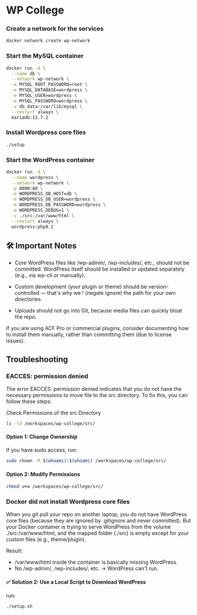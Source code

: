 # WP College

### Create a network for the services

```bash
docker network create wp-network
```

### Start the MySQL container

```bash
docker run -d \
  --name db \
  --network wp-network \
  -e MYSQL_ROOT_PASSWORD=root \
  -e MYSQL_DATABASE=wordpress \
  -e MYSQL_USER=wordpress \
  -e MYSQL_PASSWORD=wordpress \
  -v db_data:/var/lib/mysql \
  --restart always \
  mariadb:11.7.2
```

### Install Wordpress core files

```bash
./setup
```

### Start the WordPress container

```bash
docker run -d \
  --name wordpress \
  --network wp-network \
  -p 8000:80 \
  -e WORDPRESS_DB_HOST=db \
  -e WORDPRESS_DB_USER=wordpress \
  -e WORDPRESS_DB_PASSWORD=wordpress \
  -e WORDPRESS_DEBUG=1 \
  -v ./src:/var/www/html \
  --restart always \
  wordpress:php8.2
```

## 🛠️ Important Notes
- Core WordPress files like /wp-admin/, /wp-includes/, etc., should not be committed. WordPress itself should be installed or updated separately (e.g., via wp-cli or manually).

- Custom development (your plugin or theme) should be version-controlled — that's why we ! (negate ignore) the path for your own directories.

- Uploads should not go into Git, because media files can quickly bloat the repo.

If you are using ACF Pro or commercial plugins, consider documenting how to install them manually, rather than committing them (due to license issues).


## Troubleshooting

### EACCES: permission denied

The error EACCES: permission denied indicates that you do not have the necessary permissions to move file to the src directory. To fix this, you can follow these steps:

Check Permissions of the src Directory

```bash
ls -ld /workspaces/wp-college/src/
```

#### Option 1: Change Ownership

If you have sudo access, run:

```bash
sudo chown -R $(whoami):$(whoami) /workspaces/wp-college/src/
```

#### Option 2: Modify Permissions

```bash
chmod u+w /workspaces/wp-college/src/
```

### Docker did not install Wordpress core files

When you git pull your repo on another laptop, you do not have WordPress core files (because they are ignored by .gitignore and never committed).
But your Docker container is trying to serve WordPress from the volume ./src:/var/www/html, and the mapped folder (./src) is empty except for your custom files (e.g., theme/plugin).

Result:

- /var/www/html inside the container is basically missing WordPress.
- No /wp-admin/, /wp-includes/, etc. → WordPress can't run.

#### ✅ Solution 2: Use a Local Script to Download WordPress

run:

```bash
./setup.sh
```
